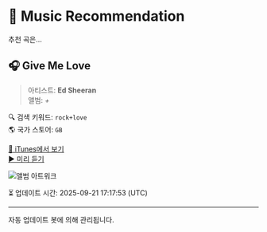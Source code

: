 
# 🎵 Music Recommendation

추천 곡은...

## 🎧 Give Me Love  
> 아티스트: **Ed Sheeran**  
> 앨범: _+_  

🔍 검색 키워드: `rock+love`  
🌎 국가 스토어: `GB`

[🔗 iTunes에서 보기](https://music.apple.com/gb/album/give-me-love/448214084?i=448214097&uo=4)  
[▶️ 미리 듣기](https://audio-ssl.itunes.apple.com/itunes-assets/AudioPreview112/v4/e4/e8/29/e4e8299f-c8f9-ce2c-51ed-566664e526a2/mzaf_7388073253926572949.plus.aac.p.m4a)

![앨범 아트워크](https://is1-ssl.mzstatic.com/image/thumb/Features124/v4/79/76/83/797683fd-dc59-e8a3-68be-fa4799485066/contsched.ptkgkexz.jpg/100x100bb.jpg)

⏳ 업데이트 시간: 2025-09-21 17:17:53 (UTC)

---
자동 업데이트 봇에 의해 관리됩니다.
